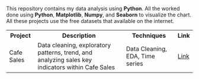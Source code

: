 This repository contains my data analysis using <b>Python</b>. All the worked done using <b>Python</b>, <b>Matplotlib</b>, <b>Numpy</b>, and <b>Seaborn</b> to visualize the chart. All these projects use the free datasets that available on the internet. 
<table>
  <tr>
    <th>Project</th>
    <th>Description</th>
    <th>Techniques</th>
    <th>Link</th>
  </tr>
  <tr>
    <td>Cafe Sales </td>
    <td>Data cleaning, exploratory patterns, trend, and analyzing sales key indicators within Cafe Sales</td>
    <td>Data Cleaning, EDA, Time series</td>
    <td><a href="https://github.com/jeeenss/Data-Analysis-with-Python/blob/master/Cafe_Sales/cafe_sales_analysis.ipynb">Link</a></td>
  </tr>
</table>
